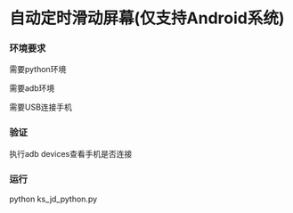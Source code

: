 <h1>自动定时滑动屏幕(仅支持Android系统)</h1>
<h3>环境要求</h3>
<p>需要python环境</p>
<p>需要adb环境</p>
<p>需要USB连接手机</p>

<h3>验证</h3>

<p>执行adb devices查看手机是否连接</p>

<h3>运行</h3>
<p>python ks_jd_python.py</p>

### 

